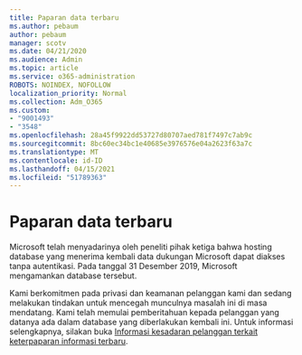 ```yaml
---
title: Paparan data terbaru
ms.author: pebaum
author: pebaum
manager: scotv
ms.date: 04/21/2020
ms.audience: Admin
ms.topic: article
ms.service: o365-administration
ROBOTS: NOINDEX, NOFOLLOW
localization_priority: Normal
ms.collection: Adm_O365
ms.custom:
- "9001493"
- "3548"
ms.openlocfilehash: 28a45f9922dd53727d80707aed781f7497c7ab9c
ms.sourcegitcommit: 8bc60ec34bc1e40685e3976576e04a2623f63a7c
ms.translationtype: MT
ms.contentlocale: id-ID
ms.lasthandoff: 04/15/2021
ms.locfileid: "51789363"
---
```

# <a name="recent-data-exposure"></a>Paparan data terbaru

Microsoft telah menyadarinya oleh peneliti pihak ketiga bahwa hosting database yang menerima kembali data dukungan Microsoft dapat diakses tanpa autentikasi. Pada tanggal 31 Desember 2019, Microsoft mengamankan database tersebut.

Kami berkomitmen pada privasi dan keamanan pelanggan kami dan sedang melakukan tindakan untuk mencegah munculnya masalah ini di masa mendatang. Kami telah memulai pemberitahuan kepada pelanggan yang datanya ada dalam database yang diberlakukan kembali ini. Untuk informasi selengkapnya, silakan buka [Informasi kesadaran pelanggan terkait keterpaparan informasi terbaru](https://aka.ms/privacyinfo).
